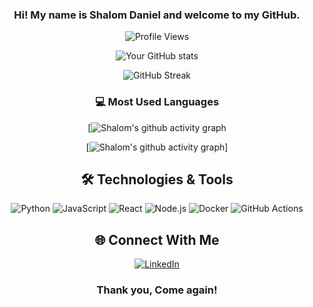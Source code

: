 <div align="center">

### Hi! My name is Shalom Daniel and welcome to my GitHub. 

![Profile Views](https://komarev.com/ghpvc/?username=Shalomd6298&color=blue)

![Your GitHub stats](https://github-readme-stats.vercel.app/api?username=Shalomd6298&show_icons=true&theme=radical&count_private=true&include_all_commits=true)

![GitHub Streak](https://github-readme-streak-stats.herokuapp.com/?user=Shalomd6298&theme=radical)

### 💻 Most Used Languages
[![Shalom's github activity graph](https://github-readme-stats.vercel.app/api/top-langs/?username=Shalomd6298&layout=compact&theme=radical)

[![Shalom's github activity graph](https://github-readme-activity-graph.vercel.app/graph?username=Shalomd6298&theme=react-dark)]

## 🛠️ Technologies & Tools
![Python](https://img.shields.io/badge/Python-3776AB?style=flat-square&logo=python&logoColor=white)
![JavaScript](https://img.shields.io/badge/JavaScript-F7DF1E?style=flat-square&logo=javascript&logoColor=black)
![React](https://img.shields.io/badge/React-20232A?style=flat-square&logo=react&logoColor=61DAFB)
![Node.js](https://img.shields.io/badge/Node.js-43853D?style=flat-square&logo=node.js&logoColor=white)
![Docker](https://img.shields.io/badge/Docker-2496ED?style=flat-square&logo=docker&logoColor=white)
![GitHub Actions](https://img.shields.io/badge/GitHub_Actions-2088FF?style=flat-square&logo=github-actions&logoColor=white)

## 🌐 Connect With Me
[![LinkedIn](https://img.shields.io/badge/LinkedIn-0077B5?style=flat-square&logo=linkedin&logoColor=white)](https://www.linkedin.com/in/shalom-daniel-72198a150/)

### Thank you, Come again!

</div>
